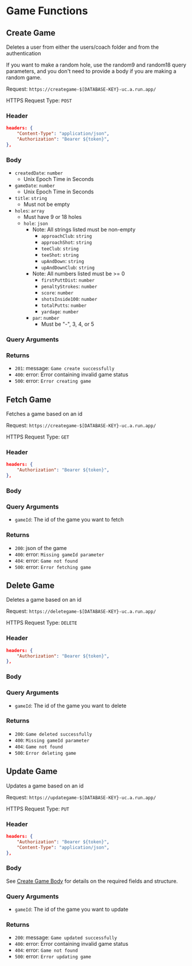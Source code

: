 # Game Functions

## Create Game

Deletes a user from either the users/coach folder and from the authentication

If you want to make a random hole, use the random9 and random18 query parameters, and you don't need to provide a body if you are making a random game.

Request: `https://creategame-$[DATABASE-KEY}-uc.a.run.app/`

HTTPS Request Type: `POST`

### Header

```json
headers: {
    "Content-Type": "application/json",
    "Authorization": "Bearer ${token}",
},
```

### Body

- `createdDate`: `number`
  - Unix Epoch Time in Seconds
- `gameDate`: `number`
  - Unix Epoch Time in Seconds
- `title`: `string`
  - Must not be empty
- `holes`: `array`
  - Must have 9 or 18 holes
  - `hole`: `json`
    - Note: All strings listed must be non-empty
      - `approachClub`: `string`
      - `approachShot`: `string`
      - `teeClub`: `string`
      - `teeShot`: `string`
      - `upAndDown`: `string`
      - `upAndDownClub`: `string`
    - Note: All numbers listed must be >= 0
      - `firstPuttDist`: `number`
      - `penaltyStrokes`: `number`
      - `score`: `number`
      - `shotsInside100`: `number`
      - `totalPutts`: `number`
      - `yardage`: `number`
    - `par`: `number`
      - Must be "-", 3, 4, or 5

### Query Arguments

### Returns

- `201`: message: `Game create successfully`
- `400`: error: Error containing invalid game status
- `500`: error: `Error creating game`

## Fetch Game

Fetches a game based on an id

Request: `https://creategame-$[DATABASE-KEY}-uc.a.run.app/`

HTTPS Request Type: `GET`

### Header

```json
headers: {
    "Authorization": "Bearer ${token}",
},
```

### Body

### Query Arguments

- `gameId`: The id of the game you want to fetch

### Returns

- `200`: json of the game
- `400`: error: `Missing gameId parameter`
- `404`: error: `Game not found`
- `500`: error: `Error fetching game`

## Delete Game

Deletes a game based on an id

Request: `https://deletegame-$[DATABASE-KEY}-uc.a.run.app/`

HTTPS Request Type: `DELETE`

### Header

```json
headers: {
    "Authorization": "Bearer ${token}",
},
```

### Body

### Query Arguments

- `gameId`: The id of the game you want to delete

### Returns

- `200`: `Game deleted successfully`
- `400`: `Missing gameId parameter`
- `404`: `Game not found`
- `500`: `Error deleting game`

## Update Game

Updates a game based on an id

Request: `https://updategame-$[DATABASE-KEY}-uc.a.run.app/`

HTTPS Request Type: `PUT`

### Header

```json
headers: {
    "Authorization": "Bearer ${token}",
    "Content-Type": "application/json",
},
```

### Body

See [Create Game Body](#body) for details on the required fields and structure.

### Query Arguments

- `gameId`: The id of the game you want to update

### Returns

- `200`: message: `Game updated successfully`
- `400`: error: Error containing invalid game status
- `404`: error: `Game not found`
- `500`: error: `Error updating game`
